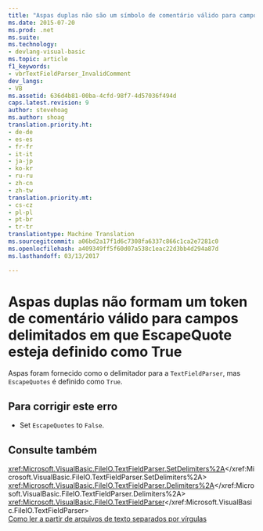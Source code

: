 ```yaml
---
title: "Aspas duplas não são um símbolo de comentário válido para campos delimitados onde quando EscapeQuote está definido como True | Documentos do Microsoft"
ms.date: 2015-07-20
ms.prod: .net
ms.suite: 
ms.technology:
- devlang-visual-basic
ms.topic: article
f1_keywords:
- vbrTextFieldParser_InvalidComment
dev_langs:
- VB
ms.assetid: 636d4b81-00ba-4cfd-98f7-4d57036f494d
caps.latest.revision: 9
author: stevehoag
ms.author: shoag
translation.priority.ht:
- de-de
- es-es
- fr-fr
- it-it
- ja-jp
- ko-kr
- ru-ru
- zh-cn
- zh-tw
translation.priority.mt:
- cs-cz
- pl-pl
- pt-br
- tr-tr
translationtype: Machine Translation
ms.sourcegitcommit: a06bd2a17f1d6c7308fa6337c866c1ca2e7281c0
ms.openlocfilehash: a409349ff5f60d07a538c1eac22d3bb4d294a87d
ms.lasthandoff: 03/13/2017

---
```

# <a name="a-double-quote-is-not-a-valid-comment-token-for-delimited-fields-where-escapequote-is-set-to-true"></a>Aspas duplas não formam um token de comentário válido para campos delimitados em que EscapeQuote esteja definido como True
Aspas foram fornecido como o delimitador para a `TextFieldParser`, mas `EscapeQuotes` é definido como `True`.  
  
## <a name="to-correct-this-error"></a>Para corrigir este erro  
  
-   Set `EscapeQuotes` to `False`.  
  
## <a name="see-also"></a>Consulte também  
 <xref:Microsoft.VisualBasic.FileIO.TextFieldParser.SetDelimiters%2A></xref:Microsoft.VisualBasic.FileIO.TextFieldParser.SetDelimiters%2A>   
 <xref:Microsoft.VisualBasic.FileIO.TextFieldParser.Delimiters%2A></xref:Microsoft.VisualBasic.FileIO.TextFieldParser.Delimiters%2A>   
 <xref:Microsoft.VisualBasic.FileIO.TextFieldParser></xref:Microsoft.VisualBasic.FileIO.TextFieldParser>   
 [Como ler a partir de arquivos de texto separados por vírgulas](../../../visual-basic/developing-apps/programming/drives-directories-files/how-to-read-from-comma-delimited-text-files.md)
